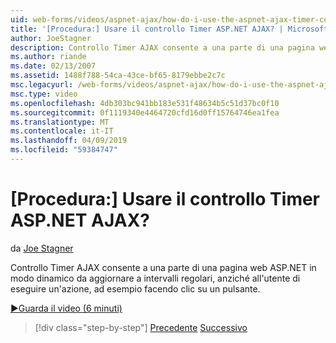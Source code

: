 ```yaml
---
uid: web-forms/videos/aspnet-ajax/how-do-i-use-the-aspnet-ajax-timer-control
title: '[Procedura:] Usare il controllo Timer ASP.NET AJAX? | Microsoft Docs'
author: JoeStagner
description: Controllo Timer AJAX consente a una parte di una pagina web ASP.NET in modo dinamico da aggiornare a intervalli regolari, anziché all'utente di eseguire un un...
ms.author: riande
ms.date: 02/13/2007
ms.assetid: 1488f788-54ca-43ce-bf65-8179ebbe2c7c
msc.legacyurl: /web-forms/videos/aspnet-ajax/how-do-i-use-the-aspnet-ajax-timer-control
msc.type: video
ms.openlocfilehash: 4db303bc941bb183e531f48634b5c51d37bc0f10
ms.sourcegitcommit: 0f1119340e4464720cfd16d0ff15764746ea1fea
ms.translationtype: MT
ms.contentlocale: it-IT
ms.lasthandoff: 04/09/2019
ms.locfileid: "59384747"
---
```

# <a name="how-do-i-use-the-aspnet-ajax-timer-control"></a>[Procedura:] Usare il controllo Timer ASP.NET AJAX?

da [Joe Stagner](https://github.com/JoeStagner)

Controllo Timer AJAX consente a una parte di una pagina web ASP.NET in modo dinamico da aggiornare a intervalli regolari, anziché all'utente di eseguire un'azione, ad esempio facendo clic su un pulsante.

[&#9654;Guarda il video (6 minuti)](https://channel9.msdn.com/Blogs/ASP-NET-Site-Videos/how-do-i-use-the-aspnet-ajax-timer-control)

> [!div class="step-by-step"]
> [Precedente](how-do-i-use-the-aspnet-ajax-roundedcorners-extender.md)
> [Successivo](how-do-i-implement-the-predictive-fetch-pattern-for-ajax.md)
